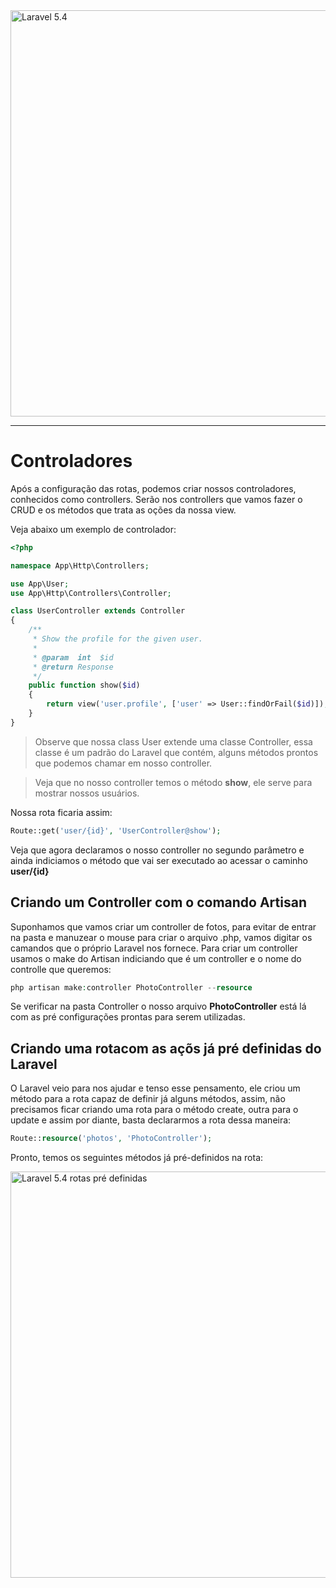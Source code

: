 <img src="http://i.imgur.com/TIlFmyE.png" alt="Laravel 5.4" width="650px">

<hr>

# Controladores

Após a configuração das rotas, podemos criar nossos controladores, conhecidos como controllers. Serão nos controllers que vamos fazer o CRUD e os métodos que trata as oções da nossa view.

Veja abaixo um exemplo de controlador:

```PHP
<?php

namespace App\Http\Controllers;

use App\User;
use App\Http\Controllers\Controller;

class UserController extends Controller
{
    /**
     * Show the profile for the given user.
     *
     * @param  int  $id
     * @return Response
     */
    public function show($id)
    {
        return view('user.profile', ['user' => User::findOrFail($id)]);
    }
}
```

> Observe que nossa class User extende uma classe Controller, essa classe é um padrão do Laravel que contém, alguns métodos prontos que podemos chamar em nosso controller.

> Veja que no nosso controller temos o método **show**, ele serve para mostrar nossos usuários.

Nossa rota ficaria assim:

```PHP
Route::get('user/{id}', 'UserController@show');
```

Veja que agora declaramos o nosso controller no segundo parâmetro e ainda indiciamos o método que vai ser executado ao acessar o caminho **user/{id}**

## Criando um Controller com o comando Artisan

Suponhamos que vamos criar um controller de fotos, para evitar de entrar na pasta e manuzear o mouse para criar o arquivo .php, vamos digitar os camandos que o próprio Laravel nos fornece. Para criar um controller usamos o make do Artisan indiciando que é um controller e o nome do controlle que queremos:

```PHP
php artisan make:controller PhotoController --resource
```

Se verificar na pasta Controller o nosso arquivo **PhotoController** está lá com as pré configurações prontas para serem utilizadas.

## Criando uma rotacom as açõs já pré definidas do Laravel

O Laravel veio para nos ajudar e tenso esse pensamento, ele criou um método para a rota capaz de definir já alguns métodos, assim, não precisamos ficar criando uma rota para o método create, outra para o update e assim por diante, basta declararmos a rota dessa maneira:

```PHP
Route::resource('photos', 'PhotoController');
```

Pronto, temos os seguintes métodos já pré-definidos na rota:

<img src="http://i.imgur.com/ubcdHA4.png" alt="Laravel 5.4 rotas pré definidas" width="650px">

